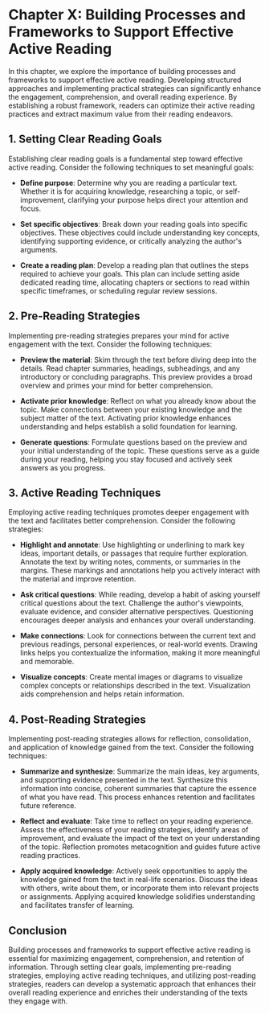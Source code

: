 Chapter X: Building Processes and Frameworks to Support Effective Active Reading
================================================================================

In this chapter, we explore the importance of building processes and frameworks to support effective active reading. Developing structured approaches and implementing practical strategies can significantly enhance the engagement, comprehension, and overall reading experience. By establishing a robust framework, readers can optimize their active reading practices and extract maximum value from their reading endeavors.

**1. Setting Clear Reading Goals**
----------------------------------

Establishing clear reading goals is a fundamental step toward effective active reading. Consider the following techniques to set meaningful goals:

* **Define purpose**: Determine why you are reading a particular text. Whether it is for acquiring knowledge, researching a topic, or self-improvement, clarifying your purpose helps direct your attention and focus.

* **Set specific objectives**: Break down your reading goals into specific objectives. These objectives could include understanding key concepts, identifying supporting evidence, or critically analyzing the author's arguments.

* **Create a reading plan**: Develop a reading plan that outlines the steps required to achieve your goals. This plan can include setting aside dedicated reading time, allocating chapters or sections to read within specific timeframes, or scheduling regular review sessions.

**2. Pre-Reading Strategies**
-----------------------------

Implementing pre-reading strategies prepares your mind for active engagement with the text. Consider the following techniques:

* **Preview the material**: Skim through the text before diving deep into the details. Read chapter summaries, headings, subheadings, and any introductory or concluding paragraphs. This preview provides a broad overview and primes your mind for better comprehension.

* **Activate prior knowledge**: Reflect on what you already know about the topic. Make connections between your existing knowledge and the subject matter of the text. Activating prior knowledge enhances understanding and helps establish a solid foundation for learning.

* **Generate questions**: Formulate questions based on the preview and your initial understanding of the topic. These questions serve as a guide during your reading, helping you stay focused and actively seek answers as you progress.

**3. Active Reading Techniques**
--------------------------------

Employing active reading techniques promotes deeper engagement with the text and facilitates better comprehension. Consider the following strategies:

* **Highlight and annotate**: Use highlighting or underlining to mark key ideas, important details, or passages that require further exploration. Annotate the text by writing notes, comments, or summaries in the margins. These markings and annotations help you actively interact with the material and improve retention.

* **Ask critical questions**: While reading, develop a habit of asking yourself critical questions about the text. Challenge the author's viewpoints, evaluate evidence, and consider alternative perspectives. Questioning encourages deeper analysis and enhances your overall understanding.

* **Make connections**: Look for connections between the current text and previous readings, personal experiences, or real-world events. Drawing links helps you contextualize the information, making it more meaningful and memorable.

* **Visualize concepts**: Create mental images or diagrams to visualize complex concepts or relationships described in the text. Visualization aids comprehension and helps retain information.

**4. Post-Reading Strategies**
------------------------------

Implementing post-reading strategies allows for reflection, consolidation, and application of knowledge gained from the text. Consider the following techniques:

* **Summarize and synthesize**: Summarize the main ideas, key arguments, and supporting evidence presented in the text. Synthesize this information into concise, coherent summaries that capture the essence of what you have read. This process enhances retention and facilitates future reference.

* **Reflect and evaluate**: Take time to reflect on your reading experience. Assess the effectiveness of your reading strategies, identify areas of improvement, and evaluate the impact of the text on your understanding of the topic. Reflection promotes metacognition and guides future active reading practices.

* **Apply acquired knowledge**: Actively seek opportunities to apply the knowledge gained from the text in real-life scenarios. Discuss the ideas with others, write about them, or incorporate them into relevant projects or assignments. Applying acquired knowledge solidifies understanding and facilitates transfer of learning.

**Conclusion**
--------------

Building processes and frameworks to support effective active reading is essential for maximizing engagement, comprehension, and retention of information. Through setting clear goals, implementing pre-reading strategies, employing active reading techniques, and utilizing post-reading strategies, readers can develop a systematic approach that enhances their overall reading experience and enriches their understanding of the texts they engage with.
